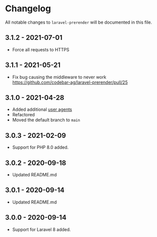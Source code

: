 # Changelog

All notable changes to `laravel-prerender` will be documented in this file.

## 3.1.2 - 2021-07-01

- Force all requests to HTTPS

## 3.1.1 - 2021-05-21

- Fix bug causing the middleware to never work https://github.com/codebar-ag/laravel-prerender/pull/25

## 3.1.0 - 2021-04-28

- Added additional [user agents](https://github.com/codebar-ag/laravel-prerender/commit/a8706a678b2f990cd1f108866c7d2b10f4b4e658)
- Refactored
- Moved the default branch to `main`

## 3.0.3 - 2021-02-09

- Support for PHP 8.0 added.

## 3.0.2 - 2020-09-18

- Updated README.md

## 3.0.1 - 2020-09-14

- Updated README.md

## 3.0.0 - 2020-09-14

- Support for Laravel 8 added.
